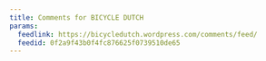 ```yaml
---
title: Comments for BICYCLE DUTCH
params:
  feedlink: https://bicycledutch.wordpress.com/comments/feed/
  feedid: 0f2a9f43b0f4fc876625f0739510de65
---
```

